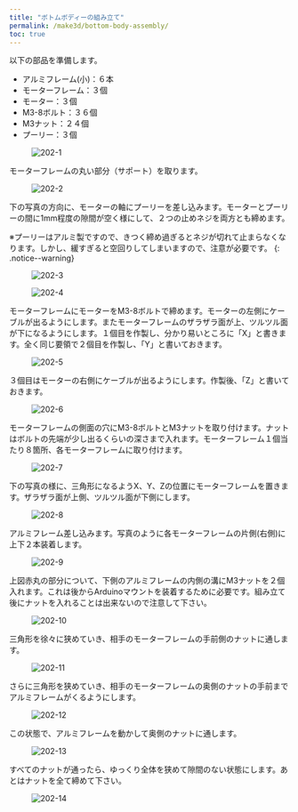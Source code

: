 ```yaml
---
title: "ボトムボディーの組み立て"
permalink: /make3d/bottom-body-assembly/
toc: true
---
```

以下の部品を準備します。

- アルミフレーム(小)：６本
- モーターフレーム：３個
- モーター：３個
- M3-8ボルト：３６個
- M3ナット：２４個
- プーリー：３個

<figure>
  <img src="{{ '/assets/images/make3d/202/202-1.webp' | relative_url }}" alt="202-1">
</figure>

モーターフレームの丸い部分（サポート）を取ります。

<figure>
  <img src="{{ '/assets/images/make3d/202/202-2.webp' | relative_url }}" alt="202-2">
</figure>

下の写真の方向に、モーターの軸にプーリーを差し込みます。モーターとプーリーの間に1mm程度の隙間が空く様にして、２つの止めネジを両方とも締めます。

※プーリーはアルミ製ですので、きつく締め過ぎるとネジが切れて止まらなくなります。しかし、緩すぎると空回りしてしまいますので、注意が必要です。
{: .notice--warning} 

<figure>
  <img src="{{ '/assets/images/make3d/202/202-3.webp' | relative_url }}" alt="202-3">
</figure>

<figure>
  <img src="{{ '/assets/images/make3d/202/202-4.webp' | relative_url }}" alt="202-4">
</figure>

モーターフレームにモーターをM3-8ボルトで締めます。モーターの左側にケーブルが出るようにします。またモーターフレームのザラザラ面が上、ツルツル面が下になるようにします。１個目を作製し、分かり易いところに「X」と書きます。全く同じ要領で２個目を作製し、「Y」と書いておきます。

<figure>
  <img src="{{ '/assets/images/make3d/202/202-5.webp' | relative_url }}" alt="202-5">
</figure>

３個目はモーターの右側にケーブルが出るようにします。作製後、「Z」と書いておきます。

<figure>
  <img src="{{ '/assets/images/make3d/202/202-6.webp' | relative_url }}" alt="202-6">
</figure>

モーターフレームの側面の穴にM3-8ボルトとM3ナットを取り付けます。ナットはボルトの先端が少し出るくらいの深さまで入れます。モーターフレーム１個当たり８箇所、各モーターフレームに取り付けます。

<figure>
  <img src="{{ '/assets/images/make3d/202/202-7.webp' | relative_url }}" alt="202-7">
</figure>

下の写真の様に、三角形になるようX、Y、Zの位置にモーターフレームを置きます。ザラザラ面が上側、ツルツル面が下側にします。

<figure>
  <img src="{{ '/assets/images/make3d/202/202-8.webp' | relative_url }}" alt="202-8">
</figure>

アルミフレーム差し込みます。写真のように各モーターフレームの片側(右側)に上下２本装着します。

<figure>
  <img src="{{ '/assets/images/make3d/202/202-9.webp' | relative_url }}" alt="202-9">
</figure>

上図赤丸の部分について、下側のアルミフレームの内側の溝にM3ナットを２個入れます。これは後からArduinoマウントを装着するために必要です。組み立て後にナットを入れることは出来ないので注意して下さい。

<figure>
  <img src="{{ '/assets/images/make3d/202/202-10.webp' | relative_url }}" alt="202-10">
</figure>

三角形を徐々に狭めていき、相手のモーターフレームの手前側のナットに通します。

<figure>
  <img src="{{ '/assets/images/make3d/202/202-11.webp' | relative_url }}" alt="202-11">
</figure>

さらに三角形を狭めていき、相手のモーターフレームの奥側のナットの手前までアルミフレームがくるようにします。

<figure>
  <img src="{{ '/assets/images/make3d/202/202-12.webp' | relative_url }}" alt="202-12">
</figure>

この状態で、アルミフレームを動かして奥側のナットに通します。

<figure>
  <img src="{{ '/assets/images/make3d/202/202-13.webp' | relative_url }}" alt="202-13">
</figure>

すべてのナットが通ったら、ゆっくり全体を狭めて隙間のない状態にします。あとはナットを全て締めて下さい。

<figure>
  <img src="{{ '/assets/images/make3d/202/202-14.webp' | relative_url }}" alt="202-14">
</figure>
